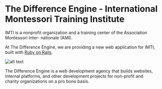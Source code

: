 # The Difference Engine - International Montessori Training Institute

IMTI is a nonprofit organization and a training center of the Association Montessori Inter-
nationale (AMI). 

At The Difference Engine, we are providing a new web application for IMTI, built with [Ruby on Rails](http://rubyonrails.org/).

![alt text](https://avatars3.githubusercontent.com/u/18339678?v=4&s=200)

The Difference Engine is a web development agency that builds websites, internal platforms, and other development projects for non-profit and charity organizations on a pro bono basis.

